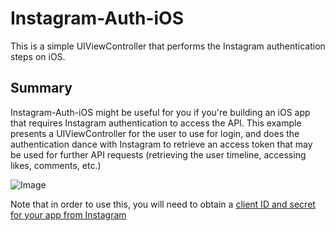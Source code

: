 Instagram-Auth-iOS
=========

This is a simple UIViewController that performs the Instagram authentication steps on iOS.

Summary
-----------

Instagram-Auth-iOS might be useful for you if you're building an iOS app that requires Instagram authentication to access the API. This example presents a UIViewController for the user to use for login, and does the authentication dance with Instagram to retrieve an access token that may be used for further API requests (retrieving the user timeline, accessing likes, comments, etc.)

![Image](http://cl.ly/image/2h3s1Y2E2y3W/Screen%20Shot%202012-09-30%20at%204.29.54%20PM.png)

Note that in order to use this, you will need to obtain a [client ID and secret for your app from Instagram](http://instagram.com/developer/clients/manage/) 

